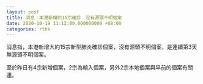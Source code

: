 ```yaml
---
layout: post
title: 消息：本港新增約15宗確診　沒有源頭不明個案
date: 2020-10-19 11:12:00.000000000 +08:00
categories: rthk
---
```


消息指，本港新增大約15宗新型肺炎確診個案，沒有源頭不明個案，是連續第3天無源頭不明個案。

至於昨日有4宗新增個案，2宗為輸入個案，另外2宗本地個案與早前的個案有關連。
